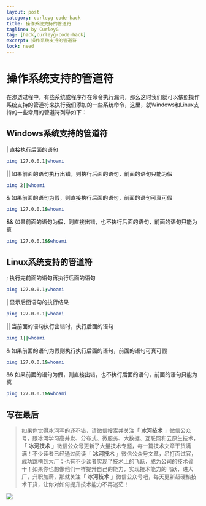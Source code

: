 ```yaml
---
layout: post
category: curleyg-code-hack
title: 操作系统支持的管道符
tagline: by CurleyG
tag: [hack,curleyg-code-hack]
excerpt: 操作系统支持的管道符
lock: need
---
```


# 操作系统支持的管道符

在渗透过程中，有些系统或程序存在命令执行漏洞，那么这时我们就可以依照操作系统支持的管道符来执行我们添加的一些系统命令，这里，就Windows和Linux支持的一些常用的管道符列举如下：

## Windows系统支持的管道符

| 直接执行后面的语句

```bash
ping 127.0.0.1|whoami
```

|| 如果前面的语句执行出错，则执行后面的语句，前面的语句只能为假

```bash
ping 2||whoami
```

& 如果前面的语句为假，则直接执行后面的语句，前面的语句可真可假

```bash
ping 127.0.0.1&whoami
```

&& 如果前面的语句为假，则直接出错，也不执行后面的语句，前面的语句只能为真

```bash
ping 127.0.0.1&&whoami
```

## Linux系统支持的管道符

; 执行完前面的语句再执行后面的语句

```bash
ping 127.0.0.1;whoami
```

| 显示后面语句的执行结果

```bash
ping 127.0.0.1|whoami
```

|| 当前面的语句执行出错时，执行后面的语句

```bash
ping 1||whoami
```

& 如果前面的语句为假则执行执行后面的语句，前面的语句可真可假

```bash
ping 127.0.0.1&whoami
```

&& 如果前面的语句为假，则直接出错，也不执行后面的语句，前面的语句只能为真

```bash
ping 127.0.0.1&&whoami
```


## 写在最后

> 如果你觉得冰河写的还不错，请微信搜索并关注「 **冰河技术** 」微信公众号，跟冰河学习高并发、分布式、微服务、大数据、互联网和云原生技术，「 **冰河技术** 」微信公众号更新了大量技术专题，每一篇技术文章干货满满！不少读者已经通过阅读「 **冰河技术** 」微信公众号文章，吊打面试官，成功跳槽到大厂；也有不少读者实现了技术上的飞跃，成为公司的技术骨干！如果你也想像他们一样提升自己的能力，实现技术能力的飞跃，进大厂，升职加薪，那就关注「 **冰河技术** 」微信公众号吧，每天更新超硬核技术干货，让你对如何提升技术能力不再迷茫！


![](https://img-blog.csdnimg.cn/20200906013715889.png)
